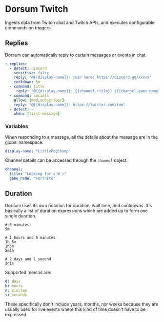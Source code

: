 # Dorsum Twitch

Ingests data from Twitch chat and Twitch APIs, and executes configurable commands on triggers.

## Replies

Dorsum can automatically reply to certain messages or events in chat.

```yaml
- replies:
  - detect: discord
    sensitive: false
    reply: "@{{display-name}}: join here: https://discord.gg/xxxxx"
    cooldown: 5m
  - command: title
	 reply: "@{{display-name}}: {{channel.title}} ({{channel.game_name}})"
  - command: socials
    allow: [mod,subscriber]
    reply: "@{{display-name}}: https://twitter.com/tom"
  - detect: ~
    when: [first-message]
```

### Variables

When responding to a message, all the details about the message are in the global namespace:

```yaml
display-name: "LittlePogChamp"
```

Channel details can be accessed through the `channel` object:

```yaml
channel:
  title: "Looking for a W 🔥"
  game_name: "Fortnite"
```

## Duration

Dorsum uses its own notation for duration, wait time, and cooldowns. It's basically a list of duration expressions which are added up to form one single duration.

```
# 5 minutes
5m

# 1 hours and 5 minutes
1h 5m
1h5m
5m1h

# 2 days and 1 second
2d1s
```

Supported memos are:

```yaml
d: days
h: hours
m: minutes
s: seconds
```

These specifically don't include years, months, nor weeks because they are usually used for live events where this kind of time doesn't have to be expressed.